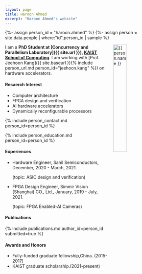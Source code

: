```yaml
---
layout: page
title: Haroon Ahmed
excerpt: "Haroon Ahmed's website"
---
```


{%- assign person_id = "haroon.ahmed" %}
{%- assign person = site.data.people | where:"id",person_id | sample %}

<img align="right" style="width: 30%; padding-left: 3%;" src="{{ site.baseurl}}/assets/haroon.ahmed.jpeg" alt="{{ person.name }}">

I am a **PhD Student at [Concurrency and Parallelism Laboratory]({{ site.url }}), [KAIST School of Computing](https://cs.kaist.ac.kr)**. I am working with  [Prof. Jeehoon Kang]({{ site.baseurl }}{% include person_url.md person_id="jeehoon.kang" %}) on hardware accelerators. 

#### Resaerch Interest
- Computer architecture 
- FPGA design and verification
- AI hardware accelerators
- Dynamically reconfigurable processors


{% include person_contact.md person_id=person_id %}


{% include person_education.md person_id=person_id %}

#### Experiences

- Hardware Engineer, Sahil Semiconductors, December, 2020 - March, 2021.

  (topic: ASIC design and verification)

- FPGA Design Engineer, Simmir Vision (Shanghai) CO., Ltd., January, 2019 - July,   2021.

  (topic: FPGA Enabled-AI Cameras)
  
#### Publications

{% include publications.md author_id=person_id submitted=true %}

#### Awards and Honors

- Fully-funded graduate fellowship,China. (2015-2017)
- KAIST graduate scholarship.(2021-present)
